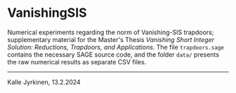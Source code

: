 # VanishingSIS

Numerical experiments regarding the norm of Vanishing-SIS trapdoors; supplementary material for the Master's Thesis _Vanishing Short Integer Solution: Reductions, Trapdoors, and Applications_.
The file `trapdoors.sage` contains the necessary SAGE source code, and the folder `data/` presents the raw numerical results as separate CSV files.

---

Kalle Jyrkinen, 13.2.2024

